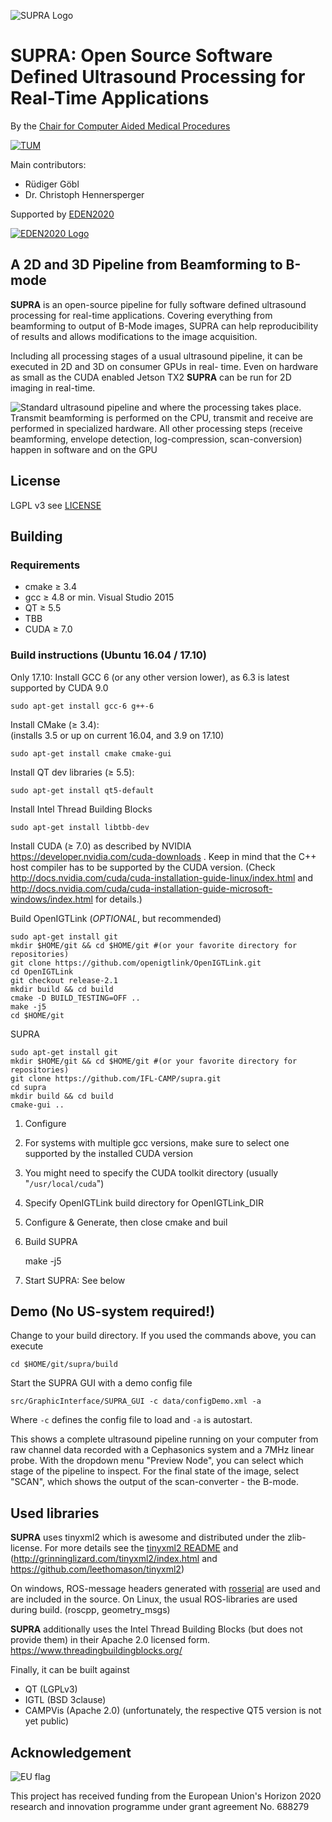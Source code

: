 ![SUPRA Logo](http://campar.in.tum.de/files/goeblr/supra_logo_full_small.png "SUPRA Logo")

SUPRA: Open Source Software Defined Ultrasound Processing for Real-Time Applications
================

By the [Chair for Computer Aided Medical Procedures](http://campar.in.tum.de/)

[![TUM](http://campar.in.tum.de/files/goeblr/TUM_Web_Logo_blau.png "TUM Logo")](http://tum.de)

Main contributors: 

* R&uuml;diger G&ouml;bl
* Dr. Christoph Hennersperger

Supported by [EDEN2020](http://eden2020.eu)

[![EDEN2020 Logo](http://campar.in.tum.de/files/goeblr/EDEN2020_Logo_Small.jpg "EDEN2020 Logo")](http://eden2020.eu)


A 2D and 3D Pipeline from Beamforming to B-mode
----------------

**SUPRA** is an open-source pipeline for fully software 
defined ultrasound processing for real-time applications.
Covering everything from beamforming to output of B-Mode images, SUPRA
can help reproducibility of results and allows modifications to the image acquisition.

Including all processing stages of a usual ultrasound pipeline, it can be executed in 2D and 3D on consumer GPUs in real-
time. Even on hardware as small as the CUDA enabled Jetson TX2 **SUPRA** can be run for 2D imaging in real-time.

![Standard ultrasound pipeline and where the processing takes place. Transmit beamforming is performed on the CPU, transmit and receive are performed in specialized hardware. All other processing steps (receive beamforming, envelope detection, log-compression, scan-conversion) happen in software and on the GPU](http://campar.in.tum.de/files/goeblr/UsPipeline_small.png "Standard pipeline and where the processing takes place")

License
----------------
LGPL v3
see [LICENSE](LICENSE)

Building
----------------
### Requirements

* cmake &ge; 3.4
* gcc &ge; 4.8 or min. Visual Studio 2015
* QT &ge; 5.5
* TBB
* CUDA &ge; 7.0
	
	
### Build instructions (Ubuntu 16.04 / 17.10)

Only 17.10:
Install GCC 6 (or any other version lower), as 6.3 is latest supported by CUDA 9.0
	
	sudo apt-get install gcc-6 g++-6

Install CMake (&ge; 3.4):	
(installs 3.5 or up on current 16.04, and 3.9 on 17.10)

	sudo apt-get install cmake cmake-gui

Install QT dev libraries (&ge; 5.5):
	
	sudo apt-get install qt5-default

Install Intel Thread Building Blocks

	sudo apt-get install libtbb-dev

Install CUDA (&ge; 7.0) as described by NVIDIA https://developer.nvidia.com/cuda-downloads .
Keep in mind that the C++ host compiler has to be supported by the CUDA version.
(Check http://docs.nvidia.com/cuda/cuda-installation-guide-linux/index.html and http://docs.nvidia.com/cuda/cuda-installation-guide-microsoft-windows/index.html for details.)

Build OpenIGTLink (*OPTIONAL*, but recommended)

	sudo apt-get install git
	mkdir $HOME/git && cd $HOME/git #(or your favorite directory for repositories)
	git clone https://github.com/openigtlink/OpenIGTLink.git
	cd OpenIGTLink
	git checkout release-2.1
	mkdir build && cd build
	cmake -D BUILD_TESTING=OFF ..
	make -j5
	cd $HOME/git
	
SUPRA

	sudo apt-get install git
	mkdir $HOME/git && cd $HOME/git #(or your favorite directory for repositories)
	git clone https://github.com/IFL-CAMP/supra.git
	cd supra
	mkdir build && cd build
	cmake-gui ..
	
1. Configure
2. For systems with multiple gcc versions, make sure to select one supported by the installed CUDA version
3. You might need to specify the CUDA toolkit directory (usually "`/usr/local/cuda`")
4. Specify OpenIGTLink build directory for OpenIGTLink_DIR
5. Configure & Generate, then close cmake and buil
6. Build SUPRA
	
	make -j5
	
7. Start SUPRA: See below
	
Demo (No US-system required!)
----------------

Change to your build directory. If you used the commands above, you can execute

	cd $HOME/git/supra/build

Start the SUPRA GUI with a demo config file

	src/GraphicInterface/SUPRA_GUI -c data/configDemo.xml -a
	
Where `-c` defines the config file to load and `-a` is autostart.

This shows a complete ultrasound pipeline running on your computer from raw channel data recorded with
a Cephasonics system and a 7MHz linear probe.
With the dropdown menu "Preview Node", you can select which stage of the pipeline to inspect.
For the final state of the image, select "SCAN", which shows the output of the scan-converter - the B-mode.
	
Used libraries
----------------

**SUPRA** uses tinyxml2 which is awesome and distributed under the zlib-license. For more details see the [tinyxml2 README](src/SupraLib/utilities/tinyxml2/readme.md) and (http://grinninglizard.com/tinyxml2/index.html and https://github.com/leethomason/tinyxml2)

On windows, ROS-message headers generated with [rosserial](http://wiki.ros.org/rosserial) are used and are included in the source.
On Linux, the usual ROS-libraries are used during build. (roscpp, geometry_msgs)

**SUPRA** additionally uses the Intel Thread Building Blocks (but does not provide them) in their Apache 2.0 licensed form. https://www.threadingbuildingblocks.org/

Finally, it can be built against
	
* QT (LGPLv3)
* IGTL (BSD 3clause)
* CAMPVis (Apache 2.0) (unfortunately, the respective QT5 version is not yet public)

Acknowledgement
----------------

![EU flag](http://campar.in.tum.de/files/goeblr/EUflag.png "EU flag")

This project has received funding from the European Union's Horizon 2020 research and innovation programme under grant agreement No. 688279
